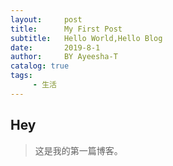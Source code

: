 ```yaml
---
layout:     post
title:      My First Post
subtitle:   Hello World,Hello Blog
date:       2019-8-1
author:     BY Ayeesha-T
catalog: true
tags:
     - 生活
---
```


## Hey
>这是我的第一篇博客。

